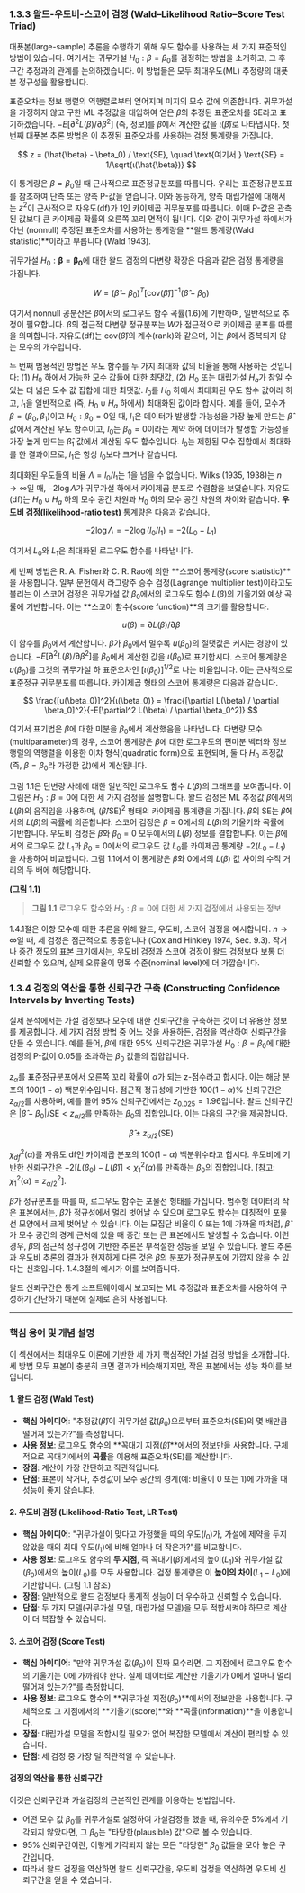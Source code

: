 
### **1.3.3 왈드-우도비-스코어 검정 (Wald–Likelihood Ratio–Score Test Triad)**

대푯본(large-sample) 추론을 수행하기 위해 우도 함수를 사용하는 세 가지 표준적인 방법이 있습니다. 여기서는 귀무가설 $H_0: \beta = \beta_0$를 검정하는 방법을 소개하고, 그 후 구간 추정과의 관계를 논의하겠습니다. 이 방법들은 모두 최대우도(ML) 추정량의 대푯본 정규성을 활용합니다.

표준오차는 정보 행렬의 역행렬로부터 얻어지며 미지의 모수 값에 의존합니다. 귀무가설을 가정하지 않고 구한 ML 추정값을 대입하여 얻은 $\hat{\beta}$의 추정된 표준오차를 SE라고 표기하겠습니다. $-E[\partial^2L(\beta)/\partial\beta^2]$ (즉, 정보)를 $\hat{\beta}$에서 계산한 값을 $ι(\hat{\beta})$로 나타냅시다. 첫 번째 대푯본 추론 방법은 이 추정된 표준오차를 사용하는 검정 통계량을 가집니다.

$$ z = (\hat{\beta} - \beta_0) / \text{SE}, \quad \text{여기서 } \text{SE} = 1/\sqrt{ι(\hat{\beta})} $$

이 통계량은 $\beta = \beta_0$일 때 근사적으로 표준정규분포를 따릅니다. 우리는 표준정규분포표를 참조하여 단측 또는 양측 P-값을 얻습니다. 이와 동등하게, 양측 대립가설에 대해서는 $z^2$이 근사적으로 자유도(df)가 1인 카이제곱 귀무분포를 따릅니다. 이때 P-값은 관측된 값보다 큰 카이제곱 확률의 오른쪽 꼬리 면적이 됩니다. 이와 같이 귀무가설 하에서가 아닌 (nonnull) 추정된 표준오차를 사용하는 통계량을 **왈드 통계량(Wald statistic)**이라고 부릅니다 (Wald 1943).

귀무가설 $H_0: \mathbf{\beta} = \mathbf{\beta_0}$에 대한 왈드 검정의 다변량 확장은 다음과 같은 검정 통계량을 가집니다.

$$ W = (\hat{\beta} - \beta_0)^T [\text{cov}(\hat{\beta})]^{-1} (\hat{\beta} - \beta_0) $$

여기서 nonnull 공분산은 $\hat{\beta}$에서의 로그우도 함수 곡률(1.6)에 기반하며, 일반적으로 추정이 필요합니다. $\hat{\beta}$의 점근적 다변량 정규분포는 $W$가 점근적으로 카이제곱 분포를 따름을 의미합니다. 자유도(df)는 $\text{cov}(\hat{\beta})$의 계수(rank)와 같으며, 이는 $\beta$에서 중복되지 않는 모수의 개수입니다.

두 번째 범용적인 방법은 우도 함수를 두 가지 최대화 값의 비율을 통해 사용하는 것입니다: (1) $H_0$ 하에서 가능한 모수 값들에 대한 최댓값, (2) $H_0$ 또는 대립가설 $H_a$가 참일 수 있는 더 넓은 모수 값 집합에 대한 최댓값. $l_0$를 $H_0$ 하에서 최대화된 우도 함수 값이라 하고, $l_1$을 일반적으로 (즉, $H_0 \cup H_a$ 하에서) 최대화된 값이라 합시다. 예를 들어, 모수가 $\beta = (\beta_0, \beta_1)$이고 $H_0: \beta_0 = 0$일 때, $l_1$은 데이터가 발생할 가능성을 가장 높게 만드는 $\hat{\beta}$ 값에서 계산된 우도 함수이고, $l_0$는 $\beta_0=0$이라는 제약 하에 데이터가 발생할 가능성을 가장 높게 만드는 $\hat{\beta}_1$ 값에서 계산된 우도 함수입니다. $l_0$는 제한된 모수 집합에서 최대화를 한 결과이므로, $l_1$은 항상 $l_0$보다 크거나 같습니다.

최대화된 우도들의 비율 $\Lambda = l_0 / l_1$는 1을 넘을 수 없습니다. Wilks (1935, 1938)는 $n \to \infty$일 때, $-2 \log \Lambda$가 귀무가설 하에서 카이제곱 분포로 수렴함을 보였습니다. 자유도(df)는 $H_0 \cup H_a$ 하의 모수 공간 차원과 $H_0$ 하의 모수 공간 차원의 차이와 같습니다. **우도비 검정(likelihood-ratio test)** 통계량은 다음과 같습니다.

$$ -2 \log \Lambda = -2 \log(l_0/l_1) = -2(L_0 - L_1) $$

여기서 $L_0$와 $L_1$은 최대화된 로그우도 함수를 나타냅니다.

세 번째 방법은 R. A. Fisher와 C. R. Rao에 의한 **스코어 통계량(score statistic)**을 사용합니다. 일부 문헌에서 라그랑주 승수 검정(Lagrange multiplier test)이라고도 불리는 이 스코어 검정은 귀무가설 값 $\beta_0$에서의 로그우도 함수 $L(\beta)$의 기울기와 예상 곡률에 기반합니다. 이는 **스코어 함수(score function)**의 크기를 활용합니다.

$$ u(\beta) = \partial L(\beta) / \partial \beta $$

이 함수를 $\beta_0$에서 계산합니다. $\hat{\beta}$가 $\beta_0$에서 멀수록 $u(\beta_0)$의 절댓값은 커지는 경향이 있습니다. $-E[\partial^2L(\beta)/\partial\beta^2]$를 $\beta_0$에서 계산한 값을 $ι(\beta_0)$로 표기합시다. 스코어 통계량은 $u(\beta_0)$를 그것의 귀무가설 하 표준오차인 $[ι(\beta_0)]^{1/2}$로 나눈 비율입니다. 이는 근사적으로 표준정규 귀무분포를 따릅니다. 카이제곱 형태의 스코어 통계량은 다음과 같습니다.

$$ \frac{[u(\beta_0)]^2}{ι(\beta_0)} = \frac{[\partial L(\beta) / \partial \beta_0]^2}{-E[\partial^2 L(\beta) / \partial \beta_0^2]} $$

여기서 표기법은 $\beta$에 대한 미분을 $\beta_0$에서 계산했음을 나타냅니다. 다변량 모수(multiparameter)의 경우, 스코어 통계량은 $\beta$에 대한 로그우도의 편미분 벡터와 정보 행렬의 역행렬을 이용한 이차 형식(quadratic form)으로 표현되며, 둘 다 $H_0$ 추정값 (즉, $\beta = \beta_0$라 가정한 값)에서 계산됩니다.

그림 1.1은 단변량 사례에 대한 일반적인 로그우도 함수 $L(\beta)$의 그래프를 보여줍니다. 이 그림은 $H_0: \beta = 0$에 대한 세 가지 검정을 설명합니다. 왈드 검정은 ML 추정값 $\hat{\beta}$에서의 $L(\beta)$의 움직임을 사용하며, $(\hat{\beta}/\text{SE})^2$ 형태의 카이제곱 통계량을 가집니다. $\hat{\beta}$의 SE는 $\hat{\beta}$에서의 $L(\beta)$의 곡률에 의존합니다. 스코어 검정은 $\beta=0$에서의 $L(\beta)$의 기울기와 곡률에 기반합니다. 우도비 검정은 $\hat{\beta}$와 $\beta_0=0$ 모두에서의 $L(\beta)$ 정보를 결합합니다. 이는 $\hat{\beta}$에서의 로그우도 값 $L_1$과 $\beta_0=0$에서의 로그우도 값 $L_0$를 카이제곱 통계량 $-2(L_0 - L_1)$을 사용하여 비교합니다. 그림 1.1에서 이 통계량은 $\hat{\beta}$와 0에서의 $L(\beta)$ 값 사이의 수직 거리의 두 배에 해당합니다.

**(그림 1.1)**


> **그림 1.1** 로그우도 함수와 $H_0: \beta = 0$에 대한 세 가지 검정에서 사용되는 정보

1.4.1절은 이항 모수에 대한 추론을 위해 왈드, 우도비, 스코어 검정을 예시합니다. $n \to \infty$일 때, 세 검정은 점근적으로 동등합니다 (Cox and Hinkley 1974, Sec. 9.3). 작거나 중간 정도의 표본 크기에서는, 우도비 검정과 스코어 검정이 왈드 검정보다 보통 더 신뢰할 수 있으며, 실제 오류율이 명목 수준(nominal level)에 더 가깝습니다.

### **1.3.4 검정의 역산을 통한 신뢰구간 구축 (Constructing Confidence Intervals by Inverting Tests)**

실제 분석에서는 가설 검정보다 모수에 대한 신뢰구간을 구축하는 것이 더 유용한 정보를 제공합니다. 세 가지 검정 방법 중 어느 것을 사용하든, 검정을 역산하여 신뢰구간을 만들 수 있습니다. 예를 들어, $\beta$에 대한 95% 신뢰구간은 귀무가설 $H_0: \beta = \beta_0$에 대한 검정의 P-값이 0.05를 초과하는 $\beta_0$ 값들의 집합입니다.

$z_\alpha$를 표준정규분포에서 오른쪽 꼬리 확률이 $\alpha$가 되는 z-점수라고 합시다. 이는 해당 분포의 $100(1-\alpha)$ 백분위수입니다. 점근적 정규성에 기반한 $100(1-\alpha)$% 신뢰구간은 $z_{\alpha/2}$를 사용하며, 예를 들어 95% 신뢰구간에서는 $z_{0.025} = 1.96$입니다. 왈드 신뢰구간은 $|\hat{\beta} - \beta_0|/\text{SE} < z_{\alpha/2}$를 만족하는 $\beta_0$의 집합입니다. 이는 다음의 구간을 제공합니다.

$$ \hat{\beta} \pm z_{\alpha/2}(\text{SE}) $$

$\chi^2_{df}(\alpha)$를 자유도 df인 카이제곱 분포의 $100(1-\alpha)$ 백분위수라고 합시다. 우도비에 기반한 신뢰구간은 $-2[L(\beta_0) - L(\hat{\beta})] < \chi^2_1(\alpha)$를 만족하는 $\beta_0$의 집합입니다. [참고: $\chi^2_1(\alpha) = z^2_{\alpha/2}$].

$\hat{\beta}$가 정규분포를 따를 때, 로그우도 함수는 포물선 형태를 가집니다. 범주형 데이터의 작은 표본에서는, $\hat{\beta}$가 정규성에서 멀리 벗어날 수 있으며 로그우도 함수는 대칭적인 포물선 모양에서 크게 벗어날 수 있습니다. 이는 모집단 비율이 0 또는 1에 가까울 때처럼, $\hat{\beta}$가 모수 공간의 경계 근처에 있을 때 중간 또는 큰 표본에서도 발생할 수 있습니다. 이런 경우, $\hat{\beta}$의 점근적 정규성에 기반한 추론은 부적절한 성능을 보일 수 있습니다. 왈드 추론과 우도비 추론의 결과가 현저하게 다른 것은 $\hat{\beta}$의 분포가 정규분포에 가깝지 않을 수 있다는 신호입니다. 1.4.3절의 예시가 이를 보여줍니다.

왈드 신뢰구간은 통계 소프트웨어에서 보고되는 ML 추정값과 표준오차를 사용하여 구성하기 간단하기 때문에 실제로 흔히 사용됩니다.

---

### **핵심 용어 및 개념 설명**

이 섹션에서는 최대우도 이론에 기반한 세 가지 핵심적인 가설 검정 방법을 소개합니다. 세 방법 모두 표본이 충분히 크면 결과가 비슷해지지만, 작은 표본에서는 성능 차이를 보입니다.

#### **1. 왈드 검정 (Wald Test)**
*   **핵심 아이디어**: "추정값($\hat{\beta}$)이 귀무가설 값($\beta_0$)으로부터 표준오차(SE)의 몇 배만큼 떨어져 있는가?"를 측정합니다.
*   **사용 정보**: 로그우도 함수의 **꼭대기 지점($\hat{\beta}$)**에서의 정보만을 사용합니다. 구체적으로 꼭대기에서의 **곡률**을 이용해 표준오차(SE)를 계산합니다.
*   **장점**: 계산이 가장 간단하고 직관적입니다.
*   **단점**: 표본이 작거나, 추정값이 모수 공간의 경계(예: 비율이 0 또는 1)에 가까울 때 성능이 좋지 않습니다.

#### **2. 우도비 검정 (Likelihood-Ratio Test, LR Test)**
*   **핵심 아이디어**: "귀무가설이 맞다고 가정했을 때의 우도($l_0$)가, 가설에 제약을 두지 않았을 때의 최대 우도($l_1$)에 비해 얼마나 더 작은가?"를 비교합니다.
*   **사용 정보**: 로그우도 함수의 **두 지점**, 즉 꼭대기($\hat{\beta}$)에서의 높이($L_1$)와 귀무가설 값($\beta_0$)에서의 높이($L_0$)를 모두 사용합니다. 검정 통계량은 이 **높이의 차이**($L_1 - L_0$)에 기반합니다. (그림 1.1 참조)
*   **장점**: 일반적으로 왈드 검정보다 통계적 성능이 더 우수하고 신뢰할 수 있습니다.
*   **단점**: 두 가지 모델(귀무가설 모델, 대립가설 모델)을 모두 적합시켜야 하므로 계산이 더 복잡할 수 있습니다.

#### **3. 스코어 검정 (Score Test)**
*   **핵심 아이디어**: "만약 귀무가설 값($\beta_0$)이 진짜 모수라면, 그 지점에서 로그우도 함수의 기울기는 0에 가까워야 한다. 실제 데이터로 계산한 기울기가 0에서 얼마나 멀리 떨어져 있는가?"를 측정합니다.
*   **사용 정보**: 로그우도 함수의 **귀무가설 지점($\beta_0$)**에서의 정보만을 사용합니다. 구체적으로 그 지점에서의 **기울기(score)**와 **곡률(information)**을 이용합니다.
*   **장점**: 대립가설 모델을 적합시킬 필요가 없어 복잡한 모델에서 계산이 편리할 수 있습니다.
*   **단점**: 세 검정 중 가장 덜 직관적일 수 있습니다.

#### **검정의 역산을 통한 신뢰구간**
이것은 신뢰구간과 가설검정의 근본적인 관계를 이용하는 방법입니다.
*   어떤 모수 값 $\beta_0$를 귀무가설로 설정하여 가설검정을 했을 때, 유의수준 5%에서 기각되지 않았다면, 그 $\beta_0$는 "타당한(plausible) 값"으로 볼 수 있습니다.
*   95% 신뢰구간이란, 이렇게 기각되지 않는 모든 "타당한" $\beta_0$ 값들을 모아 놓은 구간입니다.
*   따라서 왈드 검정을 역산하면 왈드 신뢰구간을, 우도비 검정을 역산하면 우도비 신뢰구간을 얻을 수 있습니다.
